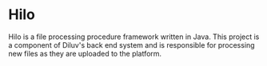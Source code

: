 # Hilo

Hilo is a file processing procedure framework written in Java. This project is a component of Diluv's back end system and is responsible for processing new files as they are uploaded to the platform.